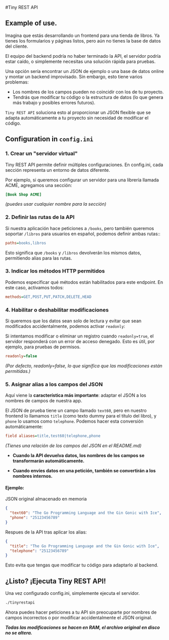 #Tiny REST API

## Example of use.

Imagina que estás desarrollando un frontend para una tienda de libros. Ya tienes los formularios y páginas listos, pero aún no tienes la base de datos del cliente.

El equipo del backend podría no haber terminado la API, el servidor podría estar caído, o simplemente necesitas una solución rápida para pruebas.

Una opción sería encontrar un JSON de ejemplo o una base de datos online y montar un backend improvisado. Sin embargo, esto tiene varios problemas:

- Los nombres de los campos pueden no coincidir con los de tu proyecto.
- Tendrás que modificar tu código o la estructura de datos (lo que genera más trabajo y posibles errores futuros).

`Tiny REST API`  soluciona esto al proporcionar un JSON flexible que se adapta automáticamente a tu proyecto sin necesidad de modificar el código.

## Configuration in `config.ini`

### 1. Crear un "servidor virtual"

Tiny REST API permite definir múltiples configuraciones. En config.ini, cada sección representa un entorno de datos diferente.

Por ejemplo, si queremos configurar un servidor para una librería llamada ACME, agregamos una sección:

```ini
[Book Shop ACME]
```
*(puedes usar cualquier nombre para la sección)*

### 2. Definir las rutas de la API

Si nuestra aplicación hace peticiones a `/books`, pero también queremos soportar `/libros` para usuarios en español, podemos definir ambas rutas::

```ini
paths=books,libros
```
Esto significa que `/books` y  `/libros` devolverán los mismos datos, permitiendo alias para las rutas.

### 3. Indicar los métodos HTTP permitidos
Podemos especificar qué métodos están habilitados para este endpoint. En este caso, activamos todos:

```ini
methods=GET,POST,PUT,PATCH,DELETE,HEAD
```

### 4. Habilitar o deshabilitar modificaciones

Si queremos que los datos sean solo de lectura y evitar que sean modificados accidentalmente, podemos activar `readonly`:

Si intentamos modificar o eliminar un registro cuando `readonly=true`, el servidor responderá con un error de acceso denegado. Esto es útil, por ejemplo, para pruebas de permisos.

```ini
readonly=false
```
*(Por defecto, readonly=false, lo que significa que las modificaciones están permitidas.)*

### 5. Asignar alias a los campos del JSON

Aquí viene la **característica más importante**: adaptar el JSON a los nombres de campos de nuestra app.

El JSON de prueba tiene un campo llamado `text60`, pero en nuestro frontend lo llamamos `title` (como texto dummy para el título del libro), y `phone` lo usamos como `telephone`. Podemos hacer esta conversión automáticamente:

```ini
field aliases=title,test60|telephone,phone
```
*(Tienes una relación de los campos del JSON en el README.md)*
- **Cuando la API devuelva datos, los nombres de los campos se transformarán automáticamente.**

- **Cuando envíes datos en una petición, también se convertirán a los nombres internos.**
  
#### Ejemplo:
JSON original almacenado en memoria
```json
{
  "text60": "The Go Programming Language and the Gin Gonic with Ice",
  "phone": "25123456789"
}
```

Respues de la API tras aplicar los alias:

```json
{
  "title": "The Go Programming Language and the Gin Gonic with Ice",
  "telephone": "25123456789"
}
```
Esto evita que tengas que modificar tu código para adaptarlo al backend.

## ¿Listo? ¡Ejecuta Tiny REST API!
Una vez configurado config.ini, simplemente ejecuta el servidor.
```bash
./tinyrestapi
```

Ahora puedes hacer peticiones a tu API sin preocuparte por nombres de campos incorrectos o por modificar accidentalmente el JSON original.

***Todas las modificaciones se hacen en RAM, el archivo original en disco no se altera.***